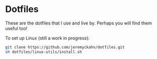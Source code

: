 # Dotfiles

These are the dotfiles that I use and live by.  Perhaps you will find them useful too!

To set up Linux (still a work in progress):

```sh
git clone https://github.com/jeremyckahn/dotfiles.git
sh dotfiles/linux-utils/install.sh
```
